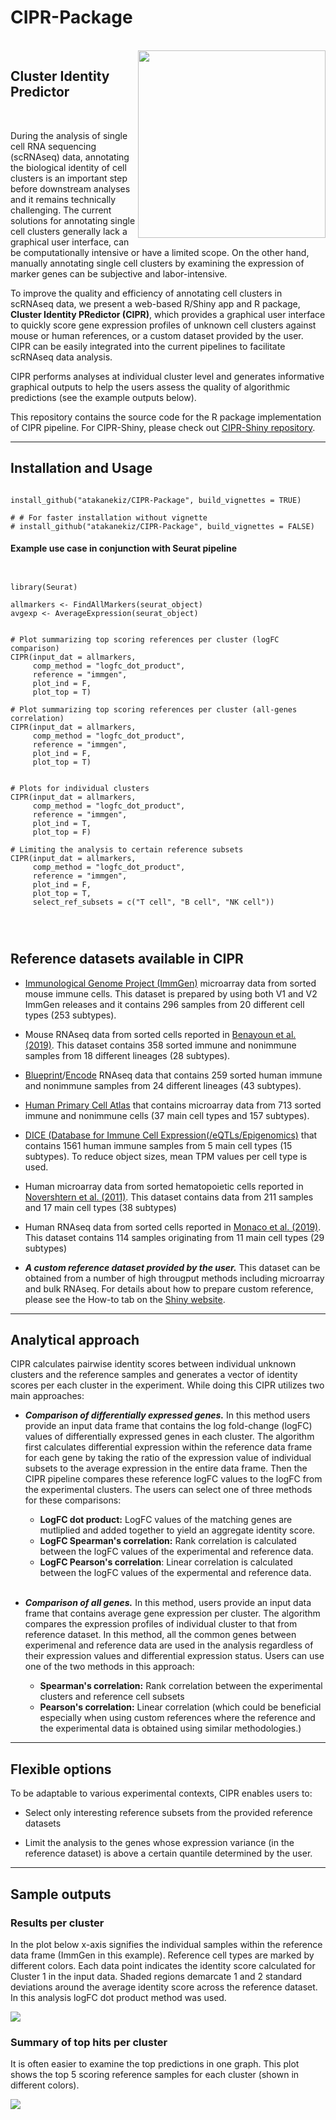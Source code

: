 # CIPR-Package

<br>

<img align="right" src="https://github.com/atakanekiz/CIPR-Package/raw/master/doc/CIPR_hex_mid.png" width=300> 

## Cluster Identity Predictor 

<br>

During the analysis of single cell RNA sequencing (scRNAseq) data, annotating the biological identity of cell clusters is an important step before downstream analyses and it remains technically challenging. The current solutions for annotating single cell clusters generally lack a graphical user interface, can be computationally intensive or have a limited scope. On the other hand, manually annotating single cell clusters by examining the expression of marker genes can be subjective and labor-intensive.

To improve the quality and efficiency of annotating cell clusters in scRNAseq data, we present a web-based R/Shiny app and R package, __Cluster Identity PRedictor (CIPR)__, which provides a graphical user interface to quickly score gene expression profiles of unknown cell clusters against mouse or human references, or a custom dataset provided by the user. CIPR can be easily integrated into the current pipelines to facilitate scRNAseq data analysis.

CIPR performs analyses at individual cluster level and generates informative graphical outputs to help the users assess the quality of algorithmic predictions (see the example outputs below).  


This repository contains the source code for the R package implementation of CIPR pipeline. For CIPR-Shiny, please check out [CIPR-Shiny repository](https://github.com/atakanekiz/CIPR-Shiny).

---

## Installation and Usage

```{r}

install_github("atakanekiz/CIPR-Package", build_vignettes = TRUE)

# # For faster installation without vignette
# install_github("atakanekiz/CIPR-Package", build_vignettes = FALSE)
```

#### Example use case in conjunction with Seurat pipeline

```{r}


library(Seurat)

allmarkers <- FindAllMarkers(seurat_object)
avgexp <- AverageExpression(seurat_object)


# Plot summarizing top scoring references per cluster (logFC comparison)
CIPR(input_dat = allmarkers,
     comp_method = "logfc_dot_product", 
     reference = "immgen", 
     plot_ind = F,
     plot_top = T)
     
# Plot summarizing top scoring references per cluster (all-genes correlation)
CIPR(input_dat = allmarkers,
     comp_method = "logfc_dot_product", 
     reference = "immgen", 
     plot_ind = F,
     plot_top = T)
     
     
# Plots for individual clusters
CIPR(input_dat = allmarkers,
     comp_method = "logfc_dot_product", 
     reference = "immgen", 
     plot_ind = T,
     plot_top = F)

# Limiting the analysis to certain reference subsets
CIPR(input_dat = allmarkers,
     comp_method = "logfc_dot_product", 
     reference = "immgen", 
     plot_ind = F,
     plot_top = T, 
     select_ref_subsets = c("T cell", "B cell", "NK cell"))




```


## Reference datasets available in CIPR

* [Immunological Genome Project (ImmGen)](https://www.immgen.org) microarray data from sorted mouse immune cells. This dataset is prepared by using both V1 and V2 ImmGen releases and it contains 296 samples from 20 different cell types (253 subtypes).

* Mouse RNAseq data from sorted cells reported in [Benayoun et al. (2019)](http://www.genome.org/cgi/doi/10.1101/gr.240093.118). This dataset contains 358 sorted immune and nonimmune samples from 18 different lineages (28 subtypes).

* [Blueprint](https://doi.org/10.3324/haematol.2013.094243)/[Encode](https://doi.org/10.1038/nature11247) RNAseq data that contains 259 sorted human immune and nonimmune samples from 24 different lineages (43 subtypes).

* [Human Primary Cell Atlas](https://doi.org/10.1186/1471-2164-14-632) that contains microarray data from 713 sorted immune and nonimmune cells (37 main cell types and 157 subtypes).

* [DICE (Database for Immune Cell Expression(/eQTLs/Epigenomics)](https://doi.org/10.1016/j.cell.2018.10.022) that contains 1561 human immune samples from 5 main cell types (15 subtypes). To reduce object sizes, mean TPM values per cell type is used.

* Human microarray data from sorted hematopoietic cells reported in [Novershtern et al. (2011)](https://doi.org/10.1016/j.cell.2011.01.004). This dataset contains data from 211 samples and 17 main cell types (38 subtypes)

* Human RNAseq data from sorted cells reported in [Monaco et al. (2019)](https://doi.org/10.1016/j.celrep.2019.01.041). This dataset contains 114 samples originating from 11 main cell types (29 subtypes)

* ___A custom reference dataset provided by the user.___ This dataset can be obtained from a number of high througput methods including microarray and bulk RNAseq. For details about how to prepare custom reference, please see the How-to tab on the [Shiny website](https://aekiz.shinyapps.io/CIPR).

---

## Analytical approach

CIPR calculates pairwise identity scores between individual unknown clusters and the reference samples and generates a vector of identity scores per each cluster in the experiment. While doing this CIPR utilizes two main approaches:

* ___Comparison of differentially expressed genes.___ In this method users provide an input data frame that contains the log fold-change (logFC) values of differentially expressed genes in each cluster. The algorithm first calculates differential expression within the reference data frame for each gene by taking the ratio of the expression value of individual subsets to the average expression in the entire data frame. Then the CIPR pipeline compares these reference logFC values to the logFC from the experimental clusters. The users can select one of three methods for these comparisons:

   * __LogFC dot product:__ LogFC values of the matching genes are mutliplied and added together to yield an aggregate identity score.
   * __LogFC Spearman's correlation:__ Rank correlation is calculated between the logFC values of the experimental and reference data. 
   * __LogFC Pearson's correlation__: Linear correlation is calculated between the logFC values of the expermental and reference data.
   
   <br>
   
* ___Comparison of all genes.___ In this method, users provide an input data frame that contains average gene expression per cluster. The algorithm compares the expression profiles of individual cluster to that from reference dataset. In this method, all the common genes between experimenal and reference data are used in the analysis regardless of their expression values and differential expression status. Users can use one of the two methods in this approach:

   * __Spearman's correlation:__ Rank correlation between the experimental clusters and reference cell subsets
   * __Pearson's correlation:__ Linear correlation (which could be beneficial especially when using custom references where the reference and the experimental data is obtained using similar methodologies.)


---



## Flexible options

To be adaptable to various experimental contexts, CIPR enables users to:

* Select only interesting reference subsets from the provided reference datasets

* Limit the analysis to the genes whose expression variance (in the reference dataset) is above a certain quantile determined by the user.


---

## Sample outputs

### Results per cluster

In the plot below x-axis signifies the individual samples within the reference data frame (ImmGen in this example). Reference cell types are marked by different colors. Each data point indicates the identity score calculated for Cluster 1 in the input data. Shaded regions demarcate 1 and 2 standard deviations around the average identity score across the reference dataset. In this analysis logFC dot product method was used.


<kbd>
<img src=https://github.com/atakanekiz/CIPR-Package/raw/master/doc/sample_ind_output.png>
</kbd>

### Summary of top hits per cluster

It is often easier to examine the top predictions in one graph. This plot shows the top 5 scoring reference samples for each cluster (shown in different colors).

<kbd>
<img src=https://github.com/atakanekiz/CIPR-Package/raw/master/doc/sample_top_output.png>
</kbd>



